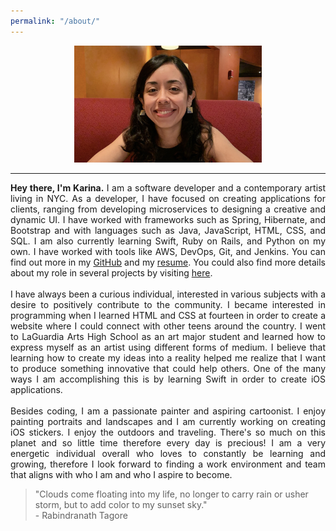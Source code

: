```yaml
---
permalink: "/about/"
---
```


<center>
  <center><img src="/assets/images/about_me.jpg" width="300"></center><hr>
  <p align="justify">
    <b>Hey there, I'm Karina.</b> I am a software developer and a contemporary artist living in NYC. As a developer, I have focused on creating applications for clients, ranging from developing microservices to designing a creative and dynamic UI. I have worked with frameworks such as Spring, Hibernate, and Bootstrap and with languages such as Java, JavaScript, HTML, CSS, and SQL. I am also currently learning Swift, Ruby on Rails, and Python on my own. I have worked with tools like AWS, DevOps, Git, and Jenkins. You can find out more in my <a href="https://github.com/kmacancela">GitHub</a> and my <a href="/assets/docs/Karina%20Macancela%20-%20Resume.pdf">resume</a>. You could also find more details about my role in several projects by visiting <a href="/assets/docs/Karina%20Macancela%20-%20Projects.pdf">here</a>.
    <br><br>
    I have always been a curious individual, interested in various subjects with a desire to positively contribute to the community. I became interested in programming when I learned HTML and CSS at fourteen in order to create a website where I could connect with other teens around the country. I went to LaGuardia Arts High School as an art major student and learned how to express myself as an artist using different forms of medium. I believe that learning how to create my ideas into a reality helped me realize that I want to produce something innovative that could help others. One of the many ways I am accomplishing this is by learning Swift in order to create iOS applications.
    <br><br>
    Besides coding, I am a passionate painter and aspiring cartoonist. I enjoy painting portraits and landscapes and I am currently working on creating iOS stickers. I enjoy the outdoors and traveling. There's so much on this planet and so little time therefore every day is precious! I am a very energetic individual overall who loves to constantly be learning and growing, therefore I look forward to finding a work environment and team that aligns with who I am and who I aspire to become.
</center>
    <p>
    <blockquote>
      "Clouds come floating into my life, no longer to carry rain or usher storm, but to add color to my sunset sky." <br>- Rabindranath Tagore
    </blockquote>
  </p>

